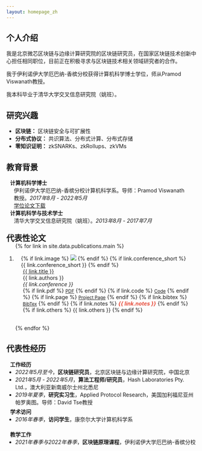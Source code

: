 ```yaml
---
layout: homepage_zh
---
```


## 个人介绍

我是北京微芯区块链与边缘计算研究院的区块链研究员，在国家区块链技术创新中心担任相同职位，目前正在积极寻求与区块链技术相关领域研究者的合作。

我于伊利诺伊大学厄巴纳-香槟分校获得计算机科学博士学位，师从Pramod Viswanath教授。

我本科毕业于清华大学交叉信息研究院（姚班）。

## 研究兴趣

- **区块链：** 区块链安全与可扩展性
- **分布式协议：** 共识算法、分布式计算、分布式存储
- **零知识证明：** zkSNARKs、zkRollups、zkVMs

## 教育背景

<h4 style="margin:0 10px 0;">计算机科学博士</h4>

  <p style="margin:0 20px 0;">伊利诺伊大学厄巴纳-香槟分校计算机科学系。导师：Pramod Viswanath教授。<i>2017年8月 - 2022年5月</i>
  <br><a href="assets/files/dissertation.pdf">学位论文下载</a>
  </p>

  

<h4 style="margin:0 10px 0;">计算机科学与技术学士</h4>

<p style="margin:0 20px 20px;">清华大学交叉信息研究院（姚班）。<i>2013年8月 - 2017年7月</i></p>


<h2 id="publications" style="margin: 2px 0px -15px;">代表性论文</h2>

<div class="publications">
<ol class="bibliography">

{% for link in site.data.publications.main %}

<li>
<div class="pub-row">
  <div class="col-sm-3 abbr" style="position: relative;padding-right: 15px;padding-left: 15px;">
    {% if link.image %} 
    <img src="{{ link.image }}" class="teaser img-fluid z-depth-1" style="width=100;height=40%">
    {% endif %}
    {% if link.conference_short %} 
    <abbr class="badge">{{ link.conference_short }}</abbr>
    {% endif %}
  </div>
  <div class="col-sm-9" style="position: relative;padding-right: 15px;padding-left: 20px;">
      <div class="title"><a href="{{ link.pdf }}">{{ link.title }}</a></div>
      <div class="author">{{ link.authors }}</div>
      <div class="periodical"><em>{{ link.conference }}</em>
      </div>
    <div class="links">
      {% if link.pdf %} 
      <a href="{{ link.pdf }}" class="btn btn-sm z-depth-0" role="button" target="_blank" style="font-size:12px;">PDF</a>
      {% endif %}
      {% if link.code %} 
      <a href="{{ link.code }}" class="btn btn-sm z-depth-0" role="button" target="_blank" style="font-size:12px;">Code</a>
      {% endif %}
      {% if link.page %} 
      <a href="{{ link.page }}" class="btn btn-sm z-depth-0" role="button" target="_blank" style="font-size:12px;">Project Page</a>
      {% endif %}
      {% if link.bibtex %} 
      <a href="{{ link.bibtex }}" class="btn btn-sm z-depth-0" role="button" target="_blank" style="font-size:12px;">BibTex</a>
      {% endif %}
      {% if link.notes %} 
      <strong> <i style="color:#e74d3c">{{ link.notes }}</i></strong>
      {% endif %}
      {% if link.others %} 
      {{ link.others }}
      {% endif %}
    </div>
  </div>
</div>
</li>

<br>

{% endfor %}

</ol>
</div>


## 代表性经历

<h4 style="margin:0 10px 0;">工作经历</h4>

<ul style="margin:0 0 5px;">
  <li><i>2022年5月至今</i>，<b>区块链研究员</b>，北京区块链与边缘计算研究院，中国北京</li>
  <li><i>2021年5月 - 2022年5月</i>，<b>算法工程师/研究员</b>，Hash Laboratories Pty. Ltd.，澳大利亚新南威尔士州北悉尼</li>
  <li><i>2019年夏季</i>，<b>研究实习生</b>，Applied Protocol Research，美国加利福尼亚州帕罗奥图。导师：David Tse教授</li>
</ul>

<h4 style="margin:0 10px 0;">学术访问</h4>

<ul style="margin:0 0 20px;">
  <li><i>2016年春季</i>，<b>访问学生</b>，康奈尔大学计算机科学系</li>
</ul>

<h4 style="margin:0 10px 0;">教学工作</h4>

<ul style="margin:0 0 20px;">
  <li><i>2021年春季与2022年春季</i>，<b>区块链原理课程</b>，伊利诺伊大学厄巴纳-香槟分校</li>
</ul>
